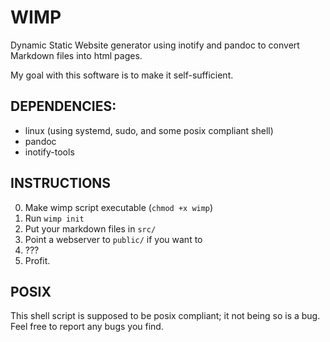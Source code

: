 # WIMP
Dynamic Static Website generator using inotify and pandoc to convert Markdown
files into html pages.

My goal with this software is to make it self-sufficient.

## DEPENDENCIES:
- linux (using systemd, sudo, and some posix compliant shell)
- pandoc
- inotify-tools

## INSTRUCTIONS
0. Make wimp script executable (`chmod +x wimp`)
1. Run `wimp init`
2. Put your markdown files in `src/`
3. Point a webserver to `public/` if you want to
4. ???
5. Profit.

## POSIX
This shell script is supposed to be posix compliant; it not being so is a bug.
Feel free to report any bugs you find.

